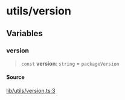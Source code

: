 # utils/version

## Variables

### version

> `const` **version**: `string` = `packageVersion`

#### Source

[lib/utils/version.ts:3](https://github.com/PufferFinance/puffer-sdk/blob/cbf6163a8a17b3c450cff07d167e090f549dc689/lib/utils/version.ts#L3)
